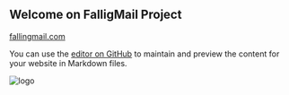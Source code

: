 ## Welcome on FalligMail Project

[fallingmail.com](https://fallingmail.com/)

You can use the [editor on GitHub](https://github.com/fallingmail/doc/edit/master/README.md) to maintain and preview the content for your website in Markdown files.

![logo](https://fallingmail.github.io/doc/falling-mail.png)

